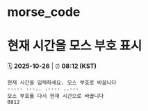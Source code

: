 # morse_code
# 현재 시간을 모스 부호 표시
<!-- MORSE_TIME_START -->
🗓️ **2025-10-26** | ⏰ **08:12 (KST)**

```
현재 시간을 입력하세요. 모스 부호로 바꿉니다
----- ---.. .---- ..---
모스 부호를 다시 현재 시간으로 바꿉니다
0812
```
<!-- MORSE_TIME_END -->
